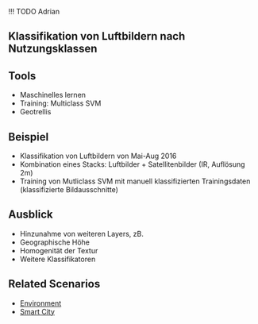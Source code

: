 !!! TODO
    Adrian

## Klassifikation von Luftbildern nach Nutzungsklassen

## Tools
- Maschinelles lernen
- Training: Multiclass SVM
- Geotrellis

## Beispiel
- Klassifikation von Luftbildern von Mai-Aug 2016
- Kombination eines Stacks: Luftbilder + Satellitenbilder (IR, Auflösung 2m)
- Training von Mutliclass SVM mit manuell klassifizierten Trainingsdaten (klassifizierte Bildausschnitte)

## Ausblick
- Hinzunahme von weiteren Layers, zB.
- Geographische Höhe
- Homogenität der Textur
- Weitere Klassifikatoren

## Related Scenarios
- [Environment](../scenarios/03_env.md)
- [Smart City](../scenarios/01_city.md)
